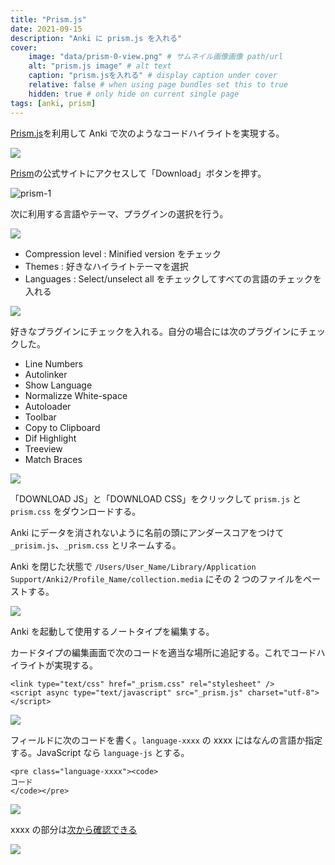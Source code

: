 ```yaml
---
title: "Prism.js"
date: 2021-09-15
description: "Anki に prism.js を入れる"
cover:
    image: "data/prism-0-view.png" # サムネイル画像画像 path/url
    alt: "prism.js image" # alt text
    caption: "prism.jsを入れる" # display caption under cover
    relative: false # when using page bundles set this to true
    hidden: true # only hide on current single page
tags: [anki, prism]
---
```


[Prism.js](https://prismjs.com/index.html)を利用して Anki で次のようなコードハイライトを実現する。

![](data/prism-0-view.png)

[Prism](https://prismjs.com/index.html)の公式サイトにアクセスして「Download」ボタンを押す。

![prism-1](data/prism-1.png)


次に利用する言語やテーマ、プラグインの選択を行う。

![](data/prism-2_選択画面.png)


- Compression level : Minified version をチェック
- Themes : 好きなハイライトテーマを選択
- Languages : Select/unselect all をチェックしてすべての言語のチェックを入れる

![](data/prism-3_plugin.png)


好きなプラグインにチェックを入れる。自分の場合には次のプラグインにチェックした。
- Line Numbers
- Autolinker
- Show Language
- Normalizze White-space
- Autoloader
- Toolbar
- Copy to Clipboard
- Dif Highlight
- Treeview
- Match Braces

![](data/prism-4_download.png)

「DOWNLOAD JS」と「DOWNLOAD CSS」をクリックして `prism.js` と `prism.css` をダウンロードする。

Anki にデータを消されないように名前の頭にアンダースコアをつけて `_prisim.js`、`_prism.css` とリネームする。

Anki を閉じた状態で `/Users/User_Name/Library/Application Support/Anki2/Profile_Name/collection.media` にその 2 つのファイルをペーストする。

![](data/prism-5_files.png)

Anki を起動して使用するノートタイプを編集する。

カードタイプの編集画面で次のコードを適当な場所に追記する。これでコードハイライトが実現する。

```html:
<link type="text/css" href="_prism.css" rel="stylesheet" />
<script async type="text/javascript" src="_prism.js" charset="utf-8"></script>
```

![](data/prism-7_code.png)

フィールドに次のコードを書く。`language-xxxx` の xxxx にはなんの言語か指定する。JavaScript なら `language-js` とする。

```html:
<pre class="language-xxxx"><code>
コード
</code></pre>
```

![](data/prism-6_code.png)

xxxx の部分は[次から確認できる](https://prismjs.com/index.html)

![](data/prism-8_lang.png)


